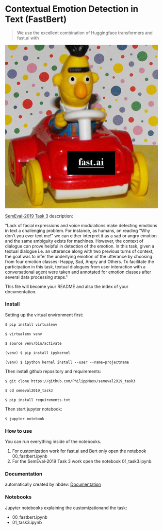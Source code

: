 # Contextual Emotion Detection in Text (FastBert) 
> We use the excellent combination of Huggingface transformers and fast.ai with 


![FastBert.jpg](data/fastbert.jpg)

[SemEval-2019 Task 3](https://www.aclweb.org/anthology/S19-2005.pdf) description: 

"Lack of facial expressions and voice modulations make detecting emotions in text a challenging problem. For instance, as humans, on reading "Why don't you ever text me!" we can either interpret it as a sad or angry emotion and the same ambiguity exists for machines. However, the context of dialogue can prove helpful in detection of the emotion. In this task, given a textual dialogue i.e. an utterance along with two previous turns of context, the goal was to infer the underlying emotion of the utterance by choosing from four emotion classes - Happy, Sad, Angry and Others. To facilitate the participation in this task, textual dialogues from user interaction with a conversational agent were taken and annotated for emotion classes after several data processing steps."

This file will become your README and also the index of your documentation.

### Install

Setting up the virtual environment first:

`$ pip install virtualenv`

`$ virtualenv venv`

`$ source venv/bin/activate`

`(venv) $ pip install ipykernel`

`(venv) $ ipython kernel install --user --name=projectname`

Then install github repository and requirements:

`$ git clone https://github.com/PhilippMaxx/semeval2019_task3`

`$ cd semeval2019_task3`

`$ pip install requirements.txt`

Then start jupyter notebook:

`$ jupyter notebook`

### How to use

You can run everything inside of the notebooks.

1. For customization work for fast.ai and Bert only open the notebook 00_fastbert.ipynb
2. For the SemEval-2019 Task 3 work open the notebook 01_task3.ipynb

### Documentation
automatically created by nbdev: [Documentation](https://PhilippMaxx.github.io/semeval2019_task3/)

### Notebooks

Jupyter notebooks explaining the customizationand the task:
* 00_fastbert.ipynb
* 01_task3.ipynb
